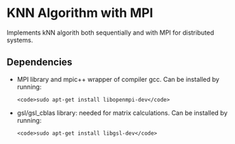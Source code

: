 # KNN Algorithm with MPI
<p>Implements kNN algorith both sequentially and with MPI for distributed systems.</p>

<h2>Dependencies</h2>
<ul>
  <li>MPI library and mpic++ wrapper of compiler gcc. Can be installed by running:
  
    <code>sudo apt-get install libopenmpi-dev</code>
    
  </li>
  <li>gsl/gsl_cblas library: needed for matrix calculations. Can be installed by running:
  
    <code>sudo apt-get install libgsl-dev</code>
    
  </li>
</ul>
